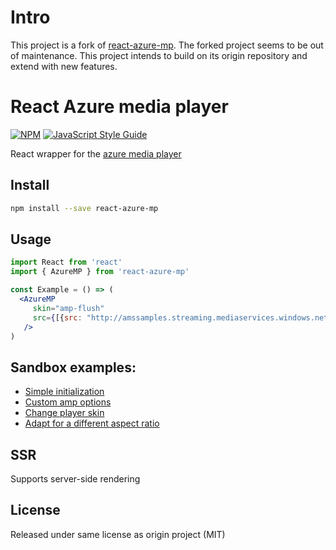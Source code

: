 # Intro

This project is a fork of [react-azure-mp](https://github.com/SidKH/react-azure-mp). The forked project seems to be out of maintenance. This project intends to build on its origin repository and extend with new features.

# React Azure media player

[![NPM](https://img.shields.io/npm/v/react-azure-mp.svg)](https://www.npmjs.com/package/react-azure-mp) [![JavaScript Style Guide](https://img.shields.io/badge/code_style-standard-brightgreen.svg)](https://standardjs.com)
  
React wrapper for the [azure media player](http://ampdemo.azureedge.net/azuremediaplayer.html)

## Install

```bash
npm install --save react-azure-mp
```

## Usage

```jsx
import React from 'react'
import { AzureMP } from 'react-azure-mp'

const Example = () => (
  <AzureMP
     skin="amp-flush"
     src={[{src: "http://amssamples.streaming.mediaservices.windows.net/91492735-c523-432b-ba01-faba6c2206a2/AzureMediaServicesPromo.ism/manifest", type: "application/vnd.ms-sstr+xml" }]}
   />
)
```

## Sandbox examples:
- [Simple initialization](https://codesandbox.io/s/v845rpv0qy)
- [Custom amp options](https://codesandbox.io/s/j7olp9617y)
- [Change player skin](https://codesandbox.io/s/jjxz0qw4l3)
- [Adapt for a different aspect ratio](https://codesandbox.io/s/xv0yj030kw)

## SSR
Supports server-side rendering

## License

Released under same license as origin project (MIT)
